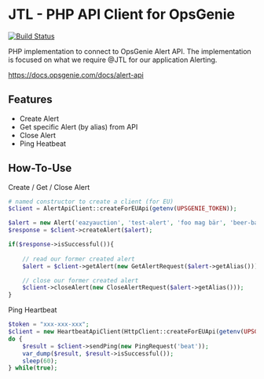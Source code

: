 # JTL - PHP API Client for OpsGenie

[![Build Status](https://travis-ci.org/jtl-software/php-api-client-opsgenie.svg?branch=master)](https://travis-ci.org/jtl-software/php-api-client-opsgenie)

PHP implementation to connect to OpsGenie Alert API. The implementation is focused on what
we require @JTL for our application Alerting.

https://docs.opsgenie.com/docs/alert-api

## Features

* Create Alert
* Get specific Alert (by alias) from API
* Close Alert 
* Ping Heatbeat

## How-To-Use

Create / Get / Close Alert 

````php
# named constructor to create a client (for EU)
$client = AlertApiClient::createForEUApi(getenv(UPSGENIE_TOKEN));

$alert = new Alert('eazyauction', 'test-alert', 'foo mag bär', 'beer-bar');
$response = $client->createAlert($alert);

if($response->isSuccessful()){
  
    // read our former created alert
    $alert = $client->getAlert(new GetAlertRequest($alert->getAlias()));

    // close our former created alert
    $client->closeAlert(new CloseAlertRequest($alert->getAlias()));
}
````


Ping Heartbeat

````php
$token = "xxx-xxx-xxx";
$client = new HeartbeatApiClient(HttpClient::createForEUApi(getenv(UPSGENIE_TOKEN)));
do {
    $result = $client->sendPing(new PingRequest('beat'));
    var_dump($result, $result->isSuccessful());
    sleep(60);
} while(true);

````
